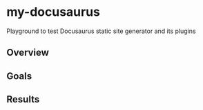 # my-docusaurus
Playground to test Docusaurus static site generator and its plugins  

## Overview  

## Goals  

## Results
